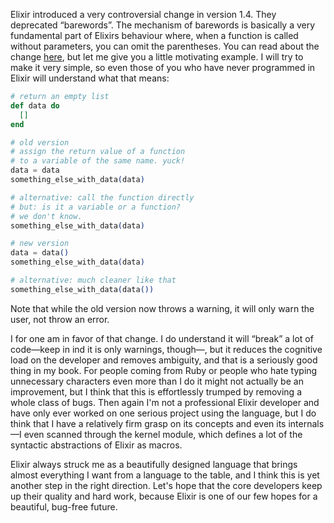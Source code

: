 Elixir introduced a very controversial change in version 1.4. They deprecated “barewords”. The mechanism of barewords is basically a very fundamental part of Elixirs behaviour where, when a function is called without parameters, you can omit the parentheses. You can read about the change [here](https://github.com/elixir-lang/elixir/issues/3268), but let me give you a little motivating example. I will try to make it very simple, so even those of you who have never programmed in Elixir will understand what that means:

```elixir
# return an empty list
def data do
  []
end

# old version
# assign the return value of a function
# to a variable of the same name. yuck!
data = data 
something_else_with_data(data)

# alternative: call the function directly
# but: is it a variable or a function?
# we don't know.
something_else_with_data(data)

# new version
data = data()
something_else_with_data(data)

# alternative: much cleaner like that
something_else_with_data(data())
```

Note that while the old version now throws a warning, it will only warn the user, not throw an error.

I for one am in favor of that change. I do understand it will “break” a lot of code—keep in ind it is only warnings, though—, but it reduces the cognitive load on the developer and removes ambiguity, and that is a seriously good thing in my book. For people coming from Ruby or people who hate typing unnecessary characters even more than I do it might not actually be an improvement, but I think that this is effortlessly trumped by removing a whole class of bugs. Then again I'm not a professional Elixir developer and have only ever worked on one serious project using the language, but I do think that I have a relatively firm grasp on its concepts and even its internals—I even scanned through the kernel module, which defines a lot of the syntactic abstractions of Elixir as macros.

Elixir always struck me as a beautifully designed language that brings almost everything I want from a language to the table, and I think this is yet another step in the right direction. Let's hope that the core developers keep up their quality and hard work, because Elixir is one of our few hopes for a beautiful, bug-free future.
